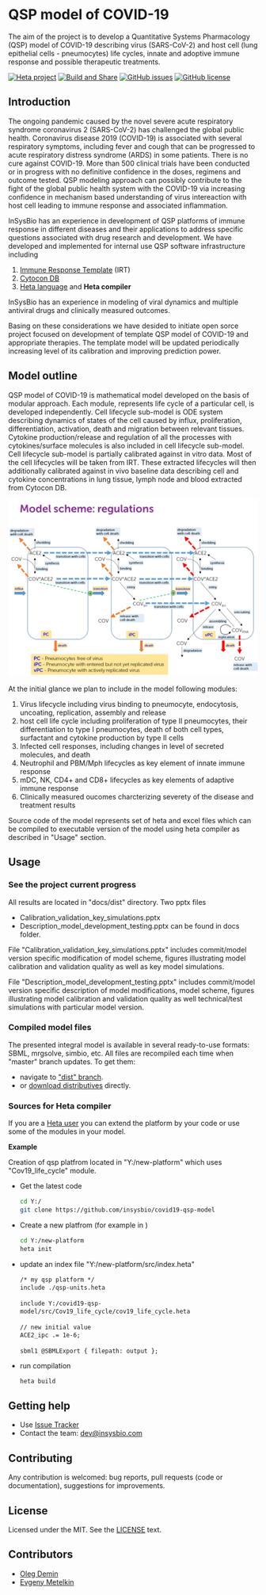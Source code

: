 # QSP model of COVID-19

The aim of the project is to develop a Quantitative Systems Pharmacology (QSP) model of COVID-19 describing virus (SARS-CoV-2) and host cell (lung epithelial cells - pneumocytes) life cycles, innate and adoptive immune response and possible therapeutic treatments. 

[![Heta project](https://img.shields.io/badge/%CD%B1-Heta_project-blue)](https://hetalang.github.io/)
[![Build and Share](https://github.com/insysbio/covid19-qsp-model/workflows/Build%20and%20Share/badge.svg)](https://github.com/insysbio/covid19-qsp-model/tree/dist)
[![GitHub issues](https://img.shields.io/github/issues/insysbio/covid19-qsp-model.svg)](https://GitHub.com/insysbio/covid19-qsp-model/issues/)
[![GitHub license](https://img.shields.io/github/license/insysbio/covid19-qsp-model.svg)](https://github.com/insysbio/covid19-qsp-model/blob/master/LICENSE)


## Introduction

The ongoing pandemic caused by the novel severe acute respiratory syndrome coronavirus 2 (SARS-CoV-2) has challenged the global public health. Coronavirus disease 2019 (COVID-19) is associated with several respiratory symptoms, including fever and cough that can be progressed to acute respiratory distress syndrome (ARDS) in some patients. There is no cure against COVID-19. More than 500 clinical trials have been conducted or in progress with no definitive confidence in the doses, regimens and outcome tested. QSP modeling approach can possibly contribute to the fight of the global public health system with the COVID-19 via increasing confidence in mechanism based understanding of virus intereaction with host cell leading to immune response and associated inflammation.  

InSysBio has an experience in development of QSP platforms of immune response in different diseases and their applications to address specific questions associated with drug research and development. We have developed  and implemented for internal use QSP software infrastructure including 
1) [Immune Response Template](https://irt.insysbio.com/) (IRT)
2) [Cytocon DB](http://cytocon.insysbio.com/)
3) [Heta language](https://hetalang.github.io/#/) and **Heta compiler**

InSysBio has an experience in modeling of viral dynamics and multiple antiviral drugs and clinically measured outcomes. 

Basing on these considerations we have desided to initiate open sorce project focused on development of template QSP model of COVID-19 and appropriate therapies. The template model will be updated periodically increasing level of its calibration and improving prediction power. 

## Model outline

QSP model of COVID-19 is mathematical model developed on the basis of modular approach. Each module, represents life cycle of a particular cell, is developed independently. Cell lifecycle sub-model is ODE system describing dynamics of states of the cell caused by influx, proliferation, differentiation, activation, death and migration between relevant tissues. Cytokine production/release and regulation of all the processes with cytokines/surface molecules is also included in cell lifecycle sub-model. Cell lifecycle sub-model is partially calibrated against in vitro data. Most of the cell lifecycles will be taken from IRT. These extracted lifecycles will then additionally calibrated against in vivo baseline data describing cell and cytokine concentrations in lung tissue, lymph node and blood extracted from Cytocon DB.

![model scheme](./fig1.png)

At the initial glance we plan to include in the model following modules:
1) Virus lifecycle including virus binding to pneumocyte, endocytosis, uncoating, replication, assembly and release
2) host cell life cycle including proliferation of type II pneumocytes, their differentiation to type I pneumocytes, death of both cell types, surfactant and cytokine production by type II cells
3) Infected cell responses, including changes in level of secreted molecules, and death
4) Neutrophil and PBM/Mph lifecycles as key element of innate immune response 
5) mDC, NK, CD4+ and CD8+ lifecycles as key elements of adaptive immune response  
6) Clinically measured oucomes charcterizing severety of the disease and treatment results

Source code of the model represents set of heta and excel files which can be compiled to executable version of the model using heta compiler as described in "Usage" section.   

## Usage

### See the project current progress

All results are located in "docs/dist" directory. Two pptx files 
 - Calibration_validation_key_simulations.pptx
 - Description_model_development_testing.pptx
can be found in docs folder. 

File "Calibration_validation_key_simulations.pptx" includes commit/model version specific modification of model scheme, figures illustrating model calibration and validation quality as well as key model simulations. 

File "Description_model_development_testing.pptx" includes commit/model version specific description of model modifications, model scheme, figures illustrating model calibration and validation quality as well technical/test simulations with particular model version. 

### Compiled model files

The presented integral model is available in several ready-to-use formats: SBML, mrgsolve, simbio, etc.
All files are recompiled each time when "master" branch updates.
To get them:
- navigate to ["dist" branch](https://github.com/insysbio/covid19-qsp-model/tree/dist).
- or [download distributives](https://github.com/insysbio/covid19-qsp-model/archive/dist.zip) directly.

### Sources for Heta compiler

If you are a [Heta user](https://hetalang.github.io/#/) you can extend the platform by your code or use some of the modules in your model.

**Example**

Creation of qsp platfrom located in "Y:/new-platform" which uses "Cov19_life_cycle" module.

- Get the latest code
    ```sh
    cd Y:/
    git clone https://github.com/insysbio/covid19-qsp-model
    ```
- Create a new platfrom (for example in )
    ```sh
    cd Y:/new-platform
    heta init
    ```
- update an index file "Y:/new-platform/src/index.heta"
    ```heta
    /* my qsp platform */
    include ./qsp-units.heta

    include Y:/covid19-qsp-model/src/Cov19_life_cycle/cov19_life_cycle.heta

    // new initial value
    ACE2_ipc .= 1e-6;

    sbml1 @SBMLExport { filepath: output };
    ```
- run compilation
    ```sh
    heta build
    ```

## Getting help

- Use [Issue Tracker](https://github.com/insysbio/covid19-qsp-model/issues)
- Contact the team: <dev@insysbio.com>

## Contributing

Any contribution is welcomed: bug reports, pull requests (code or documentation), suggestions for improvements.

## License

Licensed under the MIT. See the [LICENSE](./LICENSE) text.

## Contributors

- [Oleg Demin](https://github.com/odemin1965)
- [Evgeny Metelkin](https://github.com/metelkin)
